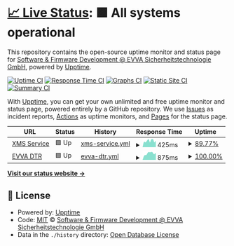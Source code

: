 # [📈 Live Status](https://status.akx.cloud): <!--live status--> **🟩 All systems operational**

This repository contains the open-source uptime monitor and status page for [Software & Firmware Development @ EVVA Sicherheitstechnologie GmbH](https://www.evva.com), powered by [Upptime](https://github.com/upptime/upptime).

[![Uptime CI](https://github.com/evva-sfw/xms-status/workflows/Uptime%20CI/badge.svg)](https://github.com/evva-sfw/xms-status/actions?query=workflow%3A%22Uptime+CI%22)
[![Response Time CI](https://github.com/evva-sfw/xms-status/workflows/Response%20Time%20CI/badge.svg)](https://github.com/evva-sfw/xms-status/actions?query=workflow%3A%22Response+Time+CI%22)
[![Graphs CI](https://github.com/evva-sfw/xms-status/workflows/Graphs%20CI/badge.svg)](https://github.com/evva-sfw/xms-status/actions?query=workflow%3A%22Graphs+CI%22)
[![Static Site CI](https://github.com/evva-sfw/xms-status/workflows/Static%20Site%20CI/badge.svg)](https://github.com/evva-sfw/xms-status/actions?query=workflow%3A%22Static+Site+CI%22)
[![Summary CI](https://github.com/evva-sfw/xms-status/workflows/Summary%20CI/badge.svg)](https://github.com/evva-sfw/xms-status/actions?query=workflow%3A%22Summary+CI%22)

With [Upptime](https://upptime.js.org), you can get your own unlimited and free uptime monitor and status page, powered entirely by a GitHub repository. We use [Issues](https://github.com/evva-sfw/xms-status/issues) as incident reports, [Actions](https://github.com/evva-sfw/xms-status/actions) as uptime monitors, and [Pages](https://status.akx.cloud) for the status page.

<!--start: status pages-->
<!-- This summary is generated by Upptime (https://github.com/upptime/upptime) -->
<!-- Do not edit this manually, your changes will be overwritten -->
<!-- prettier-ignore -->
| URL | Status | History | Response Time | Uptime |
| --- | ------ | ------- | ------------- | ------ |
| <img alt="" src="https://icons.duckduckgo.com/ip3/mss.akx.cloud.ico" height="13"> [XMS Service](https://mss.akx.cloud/health) | 🟩 Up | [xms-service.yml](https://github.com/evva-sfw/xms-status/commits/HEAD/history/xms-service.yml) | <details><summary><img alt="Response time graph" src="./graphs/xms-service/response-time-week.png" height="20"> 425ms</summary><br><a href="https://status.akx.cloud/history/xms-service"><img alt="Response time 481" src="https://img.shields.io/endpoint?url=https%3A%2F%2Fraw.githubusercontent.com%2Fevva-sfw%2Fxms-status%2FHEAD%2Fapi%2Fxms-service%2Fresponse-time.json"></a><br><a href="https://status.akx.cloud/history/xms-service"><img alt="24-hour response time 433" src="https://img.shields.io/endpoint?url=https%3A%2F%2Fraw.githubusercontent.com%2Fevva-sfw%2Fxms-status%2FHEAD%2Fapi%2Fxms-service%2Fresponse-time-day.json"></a><br><a href="https://status.akx.cloud/history/xms-service"><img alt="7-day response time 425" src="https://img.shields.io/endpoint?url=https%3A%2F%2Fraw.githubusercontent.com%2Fevva-sfw%2Fxms-status%2FHEAD%2Fapi%2Fxms-service%2Fresponse-time-week.json"></a><br><a href="https://status.akx.cloud/history/xms-service"><img alt="30-day response time 540" src="https://img.shields.io/endpoint?url=https%3A%2F%2Fraw.githubusercontent.com%2Fevva-sfw%2Fxms-status%2FHEAD%2Fapi%2Fxms-service%2Fresponse-time-month.json"></a><br><a href="https://status.akx.cloud/history/xms-service"><img alt="1-year response time 481" src="https://img.shields.io/endpoint?url=https%3A%2F%2Fraw.githubusercontent.com%2Fevva-sfw%2Fxms-status%2FHEAD%2Fapi%2Fxms-service%2Fresponse-time-year.json"></a></details> | <details><summary><a href="https://status.akx.cloud/history/xms-service">89.77%</a></summary><a href="https://status.akx.cloud/history/xms-service"><img alt="All-time uptime 97.32%" src="https://img.shields.io/endpoint?url=https%3A%2F%2Fraw.githubusercontent.com%2Fevva-sfw%2Fxms-status%2FHEAD%2Fapi%2Fxms-service%2Fuptime.json"></a><br><a href="https://status.akx.cloud/history/xms-service"><img alt="24-hour uptime 100.00%" src="https://img.shields.io/endpoint?url=https%3A%2F%2Fraw.githubusercontent.com%2Fevva-sfw%2Fxms-status%2FHEAD%2Fapi%2Fxms-service%2Fuptime-day.json"></a><br><a href="https://status.akx.cloud/history/xms-service"><img alt="7-day uptime 89.77%" src="https://img.shields.io/endpoint?url=https%3A%2F%2Fraw.githubusercontent.com%2Fevva-sfw%2Fxms-status%2FHEAD%2Fapi%2Fxms-service%2Fuptime-week.json"></a><br><a href="https://status.akx.cloud/history/xms-service"><img alt="30-day uptime 97.65%" src="https://img.shields.io/endpoint?url=https%3A%2F%2Fraw.githubusercontent.com%2Fevva-sfw%2Fxms-status%2FHEAD%2Fapi%2Fxms-service%2Fuptime-month.json"></a><br><a href="https://status.akx.cloud/history/xms-service"><img alt="1-year uptime 97.32%" src="https://img.shields.io/endpoint?url=https%3A%2F%2Fraw.githubusercontent.com%2Fevva-sfw%2Fxms-status%2FHEAD%2Fapi%2Fxms-service%2Fuptime-year.json"></a></details>
| <img alt="" src="https://icons.duckduckgo.com/ip3/sfw.evva.com.ico" height="13"> [EVVA DTR](https://sfw.evva.com/api/v2.0/health) | 🟩 Up | [evva-dtr.yml](https://github.com/evva-sfw/xms-status/commits/HEAD/history/evva-dtr.yml) | <details><summary><img alt="Response time graph" src="./graphs/evva-dtr/response-time-week.png" height="20"> 875ms</summary><br><a href="https://status.akx.cloud/history/evva-dtr"><img alt="Response time 950" src="https://img.shields.io/endpoint?url=https%3A%2F%2Fraw.githubusercontent.com%2Fevva-sfw%2Fxms-status%2FHEAD%2Fapi%2Fevva-dtr%2Fresponse-time.json"></a><br><a href="https://status.akx.cloud/history/evva-dtr"><img alt="24-hour response time 939" src="https://img.shields.io/endpoint?url=https%3A%2F%2Fraw.githubusercontent.com%2Fevva-sfw%2Fxms-status%2FHEAD%2Fapi%2Fevva-dtr%2Fresponse-time-day.json"></a><br><a href="https://status.akx.cloud/history/evva-dtr"><img alt="7-day response time 875" src="https://img.shields.io/endpoint?url=https%3A%2F%2Fraw.githubusercontent.com%2Fevva-sfw%2Fxms-status%2FHEAD%2Fapi%2Fevva-dtr%2Fresponse-time-week.json"></a><br><a href="https://status.akx.cloud/history/evva-dtr"><img alt="30-day response time 875" src="https://img.shields.io/endpoint?url=https%3A%2F%2Fraw.githubusercontent.com%2Fevva-sfw%2Fxms-status%2FHEAD%2Fapi%2Fevva-dtr%2Fresponse-time-month.json"></a><br><a href="https://status.akx.cloud/history/evva-dtr"><img alt="1-year response time 950" src="https://img.shields.io/endpoint?url=https%3A%2F%2Fraw.githubusercontent.com%2Fevva-sfw%2Fxms-status%2FHEAD%2Fapi%2Fevva-dtr%2Fresponse-time-year.json"></a></details> | <details><summary><a href="https://status.akx.cloud/history/evva-dtr">100.00%</a></summary><a href="https://status.akx.cloud/history/evva-dtr"><img alt="All-time uptime 100.00%" src="https://img.shields.io/endpoint?url=https%3A%2F%2Fraw.githubusercontent.com%2Fevva-sfw%2Fxms-status%2FHEAD%2Fapi%2Fevva-dtr%2Fuptime.json"></a><br><a href="https://status.akx.cloud/history/evva-dtr"><img alt="24-hour uptime 100.00%" src="https://img.shields.io/endpoint?url=https%3A%2F%2Fraw.githubusercontent.com%2Fevva-sfw%2Fxms-status%2FHEAD%2Fapi%2Fevva-dtr%2Fuptime-day.json"></a><br><a href="https://status.akx.cloud/history/evva-dtr"><img alt="7-day uptime 100.00%" src="https://img.shields.io/endpoint?url=https%3A%2F%2Fraw.githubusercontent.com%2Fevva-sfw%2Fxms-status%2FHEAD%2Fapi%2Fevva-dtr%2Fuptime-week.json"></a><br><a href="https://status.akx.cloud/history/evva-dtr"><img alt="30-day uptime 100.00%" src="https://img.shields.io/endpoint?url=https%3A%2F%2Fraw.githubusercontent.com%2Fevva-sfw%2Fxms-status%2FHEAD%2Fapi%2Fevva-dtr%2Fuptime-month.json"></a><br><a href="https://status.akx.cloud/history/evva-dtr"><img alt="1-year uptime 100.00%" src="https://img.shields.io/endpoint?url=https%3A%2F%2Fraw.githubusercontent.com%2Fevva-sfw%2Fxms-status%2FHEAD%2Fapi%2Fevva-dtr%2Fuptime-year.json"></a></details>

<!--end: status pages-->

[**Visit our status website →**](https://status.akx.cloud)

## 📄 License

- Powered by: [Upptime](https://github.com/upptime/upptime)
- Code: [MIT](./LICENSE) © [Software & Firmware Development @ EVVA Sicherheitstechnologie GmbH](https://www.evva.com)
- Data in the `./history` directory: [Open Database License](https://opendatacommons.org/licenses/odbl/1-0/)
